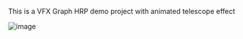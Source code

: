 This is a VFX Graph HRP demo project with animated telescope effect

![image](https://github.com/user-attachments/assets/0b765bce-c52a-4bbb-9c47-08430c98fc1a)
